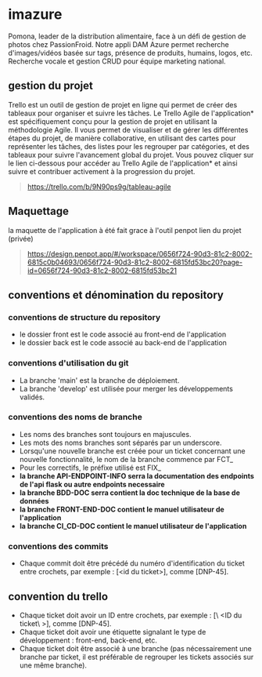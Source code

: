 # imazure
Pomona, leader de la distribution alimentaire, face à un défi de gestion de photos chez PassionFroid. Notre appli DAM Azure permet recherche d'images/vidéos basée sur tags, présence de produits, humains, logos, etc. Recherche vocale et gestion CRUD pour équipe marketing national.

## gestion du projet
Trello est un outil de gestion de projet en ligne qui permet de créer des tableaux pour organiser et suivre les tâches. Le Trello Agile de l'application* est spécifiquement conçu pour la gestion de projet en utilisant la méthodologie Agile. Il vous permet de visualiser et de gérer les différentes étapes du projet, de manière collaborative, en utilisant des cartes pour représenter les tâches, des listes pour les regrouper par catégories, et des tableaux pour suivre l'avancement global du projet. Vous pouvez cliquer sur le lien ci-dessous pour accéder au Trello Agile de l'application* et ainsi suivre et contribuer activement à la progression du projet.

> https://trello.com/b/9N90ps9g/tableau-agile

## Maquettage

la maquette de l'application à été fait grace à l'outil penpot lien du projet (privée)

> https://design.penpot.app/#/workspace/0656f724-90d3-81c2-8002-6815c0b04693/0656f724-90d3-81c2-8002-6815fd53bc20?page-id=0656f724-90d3-81c2-8002-6815fd53bc21

## conventions et dénomination du repository

### conventions de structure du repository

- le dossier front est le code associé au front-end de l'application
- le dossier back est le code associé au back-end de l'application

### conventions d'utilisation du git
- La branche 'main' est la branche de déploiement.
- La branche 'develop' est utilisée pour merger les développements validés.

### conventions des noms de branche

- Les noms des branches sont toujours en majuscules.
- Les mots des noms branches sont séparés par un underscore.
- Lorsqu'une nouvelle branche est créée pour un ticket concernant une nouvelle fonctionnalité, le nom de la branche commence par FCT_
- Pour les correctifs, le préfixe utilisé est FIX_ 
- **la branche API-ENDPOINT-INFO serra la documentation des endpoints de l'api flask ou autre endpoints necessaire**
- **la branche BDD-DOC serra contient la doc technique de la base de données**
- **la branche FRONT-END-DOC contient le manuel utilisateur de l'application**
- **la branche CI_CD-DOC contient le manuel utilisateur de l'application**

### conventions des commits
- Chaque commit doit être précédé du numéro d'identification du ticket entre crochets, par exemple : [\<id du ticket\>], comme [DNP-45].

## convention du trello

- Chaque ticket doit avoir un ID entre crochets, par exemple : [\ <ID du ticket\ >], comme [DNP-45].
- Chaque ticket doit avoir une étiquette signalant le type de développement : front-end, back-end, etc.
- Chaque ticket doit être associé à une branche (pas nécessairement une branche par ticket, il est préférable de regrouper les tickets associés sur une même branche).



    

